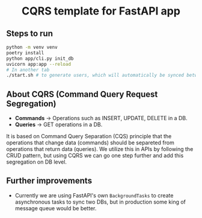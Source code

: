 <div align="center"><h1>CQRS template for FastAPI app</h1></div>

## Steps to run
```bash
python -m venv venv
poetry install
python app/cli.py init_db
uvicorn app:app --reload
# In another tab
./start.sh # to generate users, which will automatically be synced between read and write tables
```

## About CQRS (Command Query Request Segregation)
- **Commands** &rarr; Operations such as INSERT, UPDATE, DELETE in a DB.
- **Queries** &rarr; GET operations in a DB.

It is based on Command Query Separation (CQS) principle that the operations that change data (commands) should be separeted from operations that return data (queries). We utilize this in APIs by following the CRUD pattern, but using CQRS we can go one step further and add this segregation on DB level.

## Further improvements
- Currently we are using FastAPI's own `BackgroundTasks` to create asynchronous tasks to sync two DBs, but in production some king of message queue would be better.
